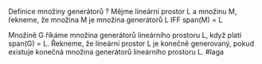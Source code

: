 Definice množiny generátorů
?
Mějme lineární prostor L a množinu M, řekneme, že množina M je množina generátorů L IFF span(M) = L
<!--SR:!2024-01-08,1,230-->

Množině G říkáme množina generátorů lineárního prostoru L, když platí span(G) = L. Řekneme, že lineární prostor L je konečně generovaný, pokud existuje konečná množina generátorů lineárního prostoru L.
#laga 